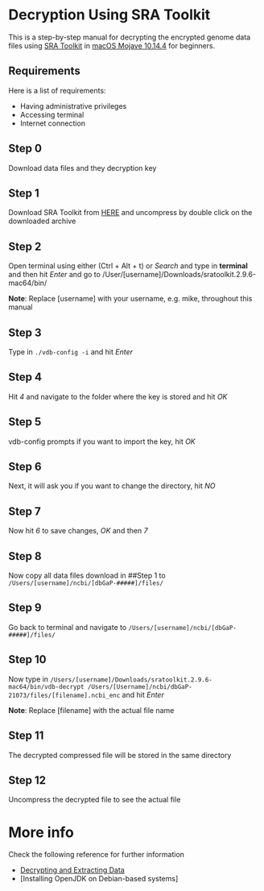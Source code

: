 # Decryption Using SRA Toolkit
This is a step-by-step manual for decrypting the encrypted genome data files using [SRA Toolkit](https://trace.ncbi.nlm.nih.gov/Traces/sra/sra.cgi?view=software) in [macOS Mojave 10.14.4](https://support.apple.com/kb/DL1994) for beginners.

## Requirements
Here is a list of requirements:
 - Having administrative privileges
 - Accessing terminal
 - Internet connection
 
## Step 0
Download data files and they decryption key

## Step 1
Download SRA Toolkit from [HERE](https://trace.ncbi.nlm.nih.gov/Traces/sra/sra.cgi?view=software) and uncompress by double click on the downloaded archive

## Step 2
Open terminal using either (Ctrl + Alt + t) or *Search* and type in **terminal** and then hit *Enter* and go to /User/[username]/Downloads/sratoolkit.2.9.6-mac64/bin/

**Note**: Replace [username] with your username, e.g. mike, throughout this manual

## Step 3
Type in ```./vdb-config -i``` and hit *Enter*

## Step 4
Hit *4* and navigate to the folder where the key is stored and hit *OK*

## Step 5
vdb-config prompts if you want to import the key, hit *OK*

## Step 6
Next, it will ask you if you want to change the directory, hit *NO*

## Step 7
Now hit *6* to save changes, *OK* and then *7*

## Step 8
Now copy all data files download in ##Step 1 to ```/Users/[username]/ncbi/[dbGaP-#####]/files/```

## Step 9
Go back to terminal and navigate to ```/Users/[username]/ncbi/[dbGaP-#####]/files/```

## Step 10
Now type in ```/Users/[username]/Downloads/sratoolkit.2.9.6-mac64/bin/vdb-decrypt /Users/[Username]/ncbi/dbGaP-21073/files/[filename].ncbi_enc``` and hit *Enter*

**Note**: Replace [filename] with the actual file name

## Step 11
The decrypted compressed file will be stored in the same directory

## Step 12
Uncompress the decrypted file to see the actual file

# More info
Check the following reference for further information
 - [Decrypting and Extracting Data](https://www.ncbi.nlm.nih.gov/books/NBK63512/#Download.i_used_the_vdb_tools_to_work_on)
 - [Installing OpenJDK on Debian-based systems]
